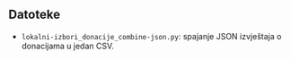## Datoteke

- `lokalni-izbori_donacije_combine-json.py`: spajanje JSON izvještaja o donacijama
u jedan CSV.
